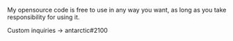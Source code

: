 My opensource code is free to use in any way you want, as long as you take responsibility for using it.

Custom inquiries -> antarctic#2100
